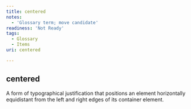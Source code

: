 ```yaml
---
title: centered
notes:
  - 'Glossary term; move candidate'
readiness: 'Not Ready'
tags:
  - Glossary
  - Items
uri: centered

---
```

## centered

A form of typographical justification that positions an element horizontally equidistant from the left and right edges of its container element.

